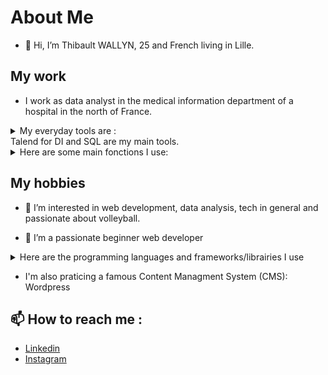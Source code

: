 # About Me
- 👋 Hi, I’m Thibault WALLYN, 25 and French living in Lille.

## My work
-  I work as data analyst in the medical information department of a hospital in the north of France.
<details>
<summary>My everyday tools are : </summary> 
Talend for Data Integration (DI), SQL (PostgreSQL), R and sometimes Python.
</details>
Talend for DI and SQL are my main tools.

<details>
<summary>Here are some main fonctions I use:</summary>
<ul>
  <li>Make database connections, commits and log information about jobs (chronometer, java print ...)</li>
  <li>Integrate data from PostgreSQL tables/delimited files</li>
  <li>Filter and sort data using Talend components (tMap, tFilter, tSort)</li>
  <li>Use aggregate functions to make reports</li>
  <li>Rely jobs</li>
  <li>Use Google Drive files</li>*
  <li>Send mails</li>
  <li>Create Datawarehouse using linked tables</li>  
</ul>
</details>


## My hobbies
- 👀 I’m interested in web development, data analysis, tech in general and passionate about volleyball.


- 🌱 I’m a passionate beginner web developer
<details>
<summary>Here are the programming languages and frameworks/librairies I use</summary> 
<ul>
  <li>HTML,</li>
  <li>CSS,</li>
  <li>Python,</li>
  <li>JavaScript,</li>
  <li>PHP,</li>
  <li>SQL (PostgreSQL, MySQL, OracleSQL),</li>
  <li>Bootstrap,</li>
  <li>jQuery,</li>
  <li>Django,</li>
  <li>React,</li>
</ul>
</details>


- I'm also praticing a famous Content Managment System (CMS): Wordpress

## 📫 How to reach me :
-  [Linkedin](https://www.linkedin.com/in/thibault-wallyn-a43095267/)
-  [Instagram](https://www.instagram.com/tibo_devweb)

<!---
wallyn-t/wallyn-t is a ✨ special ✨ repository because its `README.md` (this file) appears on your GitHub profile.
You can click the Preview link to take a look at your changes.
--->
